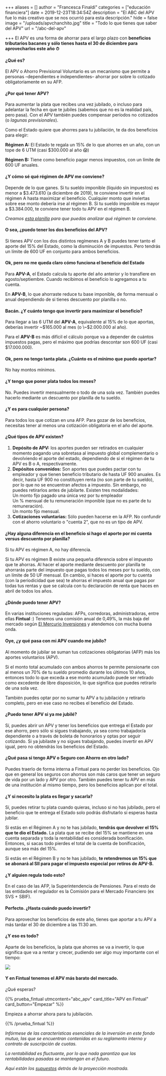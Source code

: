 +++
aliases = []
author = "Francesca Finaldi"
categories = ["educación financiera"]
date = 2019-12-23T18:34:54Z
description = "El ABC del APV fue lo más creativo que se nos ocurrió para esta descripción."
hide = false
image = "/uploads/apvchanchito.jpg"
title = "Todo lo que tienes que saber del APV"
url = "/abc-del-apv"

+++
El APV es una forma de ahorrar para el largo plazo con **beneficios tributarios bacanes y sólo tienes hasta el 30 de diciembre para aprovecharlos este año ⏱**

#### **¿Qué es?**

El APV o Ahorro Previsional Voluntario es un mecanismo que permite a personas –dependientes e independientes– ahorrar por sobre lo cotizado obligatoriamente en su AFP.

#### **¿Por qué tener APV?**

Para aumentar la plata que recibes una vez jubilado, o incluso para adelantar la fecha en que te jubiles (sabemos que no es la realidad país, pero pasa). Con el APV también puedes compensar períodos no cotizados (o _lagunas previsionales_).

Como el Estado quiere que ahorres para tu jubilación, te da dos beneficios para elegir:

**Régimen A:** El Estado te regala un 15% de lo que ahorres en un año, con un tope de 6 UTM (casi $300.000 al año 😱)

**Régimen B:** Tiene como beneficio pagar menos impuestos, con un límite de 600 UF anuales.

#### **¿Y cómo sé qué régimen de APV me conviene?**

Depende de lo que ganes. Si tu sueldo imponible (líquido sin impuestos) es menor a $3.473.610 (a diciembre de 2019), te conviene invertir en el régimen A hasta maximizar el beneficio. Cualquier monto que inviertas sobre ese monto debería irse al régimen B. Si tu sueldo imponible es mayor a $3.384.000, te conviene tener todo tu APV en el régimen B.

_Creamos_ [_esta planilla_](https://docs.google.com/spreadsheets/d/1jnpbeqiFwQ1qFFITIaMBAy0F3B9_MXm8MdDC8MQNDaA/copy) _para que puedas analizar qué régimen te conviene._

#### **O sea, ¿puedo tener los dos beneficios del APV?**

Si tienes APV con los dos distintos regímenes A y B puedes tener tanto el aporte del 15% del Estado, como la disminución de impuestos. Pero tendrás un límite de 600 UF en conjunto para ambos beneficios.

#### **Ok, pero no me queda claro cómo funciona el beneficio del Estado**

Para **APV-A**, el Estado calcula tu aporte del año anterior y lo transfiere en agosto/septiembre. Cuando recibimos el beneficio lo agregamos a tu cuenta.

En **APV-B**, lo que ahorraste reduce tu base imponible, de forma mensual o anual dependiendo de si tienes descuento por planilla o no.

#### **Bacán. ¿Y cuánto tengo que invertir para maximizar el beneficio?**

Para llegar a las 6 UTM del **APV-A**, equivalente al 15% de lo que aportas, deberías invertir \~$165.000 al mes (o \~$2.000.000 al año).

Para el **APV-B** es más difícil el cálculo porque va a depender de cuántos impuestos pagas, pero el máximo que podrías descontar son 600 UF (casi $17.000.000).

#### **Ok, pero no tengo tanta plata. ¿Cuánto es el mínimo que puedo aportar?**

No hay montos mínimos.

#### **​¿Y tengo que poner plata todos los meses?**

No. Puedes invertir mensualmente o todo de una sola vez. También puedes hacerlo mediante un descuento por planilla de tu sueldo.

#### **¿Y es para cualquier persona?**

Para todos los que cotizan en una AFP. Para gozar de los beneficios, necesitas tener al menos una cotización obligatoria en el año del aporte.

#### **¿Qué tipos de APV existen?**

1. **Depósito de APV:** los aportes pueden ser retirados en cualquier momento pagando una sobretasa al impuesto global complementario o devolviendo el aporte del estado, dependiendo de si el régimen de tu APV es B o A, respectivamente.
2. **Depósitos convenidos:** Son aportes que puedes pactar con tu empleador y que tienen beneficio tributario de hasta UF 900 anuales. Es decir, hasta UF 900 no constituyen renta (no son parte de tu sueldo), por lo que no se encuentran afectos a impuesto. Sin embargo, no puedes retirarlos antes de jubilarte. Existen tres modalidades:  
   Un monto fijo pagado una única vez por tu empleador  
   Un % mensual de tu remuneración imponible (que no es parte de tu remuneración).  
   Un monto fijo mensual.
3. **Cotizaciones voluntarias:** Sólo pueden hacerse en la AFP. No confundir con el ahorro voluntario o "cuenta 2", que no es un tipo de APV.

#### **¿Hay alguna diferencia en el beneficio si hago el aporte por mi cuenta versus descuento por planilla?**

Si tu APV es régimen A, no hay diferencia.

Si tu APV es régimen B existe una pequeña diferencia sobre el impuesto que te ahorras.
Al hacer el aporte mediante descuento por planilla te ahorrarás parte del impuesto que pagas todos los meses por tu sueldo, con un límite de 50 UF mensual. En cambio, si haces el aporte por tu cuenta (con la periodicidad que sea) te ahorras el impuesto anual que pagas por todas tus rentas y que se calcula con tu declaración de renta que haces en abril de todos los años.

#### **¿Dónde puedo tener APV?**

En varias instituciones reguladas: AFPs, corredoras, administradoras, entre ellas **Fintual** :)
Tenemos una comisión anual de 0,49%, la más baja del mercado según [El Mercurio Inversiones](http://www.elmercurio.com/Inversiones/Noticias/Analisis/2019/01/25/Nueva-serie-APV-de-fondos-mutuos-de-Fintual-es-la-mas-barata-del-mercado.aspx) y atendemos con mucha buena onda.

#### **Oye, ¿y qué pasa con mi APV cuando me jubilo?**

Al momento de jubilar se suman tus cotizaciones obligatorias (AFP) más los aportes voluntarios (APV).

Si el monto total acumulado con ambos ahorros te permite pensionarte con al menos un 70% de tu sueldo promedio durante los últimos 10 años, entonces todo lo que exceda a ese monto acumulado puede ser retirado como excedente de libre disposición, lo que significa que puedes retirarlo de una sola vez.

También puedes optar por no sumar tu APV a tu jubilación y retirarlo completo, pero en ese caso no recibes el beneficio del Estado.

#### **¿Puedo tener APV si ya me jubilé?**

Sí, puedes abrir un APV y tener los beneficios que entrega el Estado por ese ahorro, pero sólo si sigues trabajando, ya sea como trabajador/a dependiente o a través de boleta de honorarios y optas por seguir cotizando.
Si ya jubilaste y no sigues trabajando, puedes invertir en APV igual, pero no obtendrás los beneficios del Estado.

#### **¿Qué pasa si tengo APV o Seguro con Ahorro en otro lado?**

Puedes traerlo de forma interna a Fintual para no perder los beneficios. Ojo que en general los seguros con ahorros son más caros que tener un seguro de vida por un lado y APV por otro.
También puedes tener tu APV en más de una institución al mismo tiempo, pero los beneficios aplican por el total.

#### **¿Y si necesito la plata es llegar y sacarla?**

Sí, puedes retirar tu plata cuando quieras, incluso si no has jubilado, pero el beneficio que te entrega el Estado solo podrás disfrutarlo si esperas hasta jubilar.

Si estás en el Régimen A y no te has jubilado, **tendrás que devolver el 15% que te dio el Estado.** La plata que se recibe del 15% se mantiene en una cuenta separada y toda la rentabilidad es considerada bonificación. Entonces, si sacas todo pierdes el total de la cuenta de bonificación, aunque sea más del 15%.

Si estás en el Régimen B y no te has jubilado, **te retendremos un 15% que se abonará al SII para pagar el impuesto especial por retiros de APV-B.**

#### **¿Y alguien regula todo esto?**

En el caso de las AFP, la Superintendencia de Pensiones. Para el resto de las entidades el regulador es la Comisión para el Mercado Financiero (ex SVS + SBIF).

#### **Perfecto. ¿Hasta cuándo puedo invertir?**

Para aprovechar los beneficios de este año, tienes que aportar a tu APV a más tardar el 30 de diciembre a las 11:30 am.

#### **¿Y eso es todo?**

Aparte de los beneficios, la plata que ahorres se va a invertir, lo que significa que va a rentar y crecer, pudiendo ser algo muy importante con el tiempo:

![](/uploads/APVeneltiempo.png)

#### **Y en Fintual tenemos el APV más barato del mercado.**

¿Qué esperas?

{{% prueba_fintual
utmcontent="abc_apv"
card_title="APV en Fintual"
card_button="Empezar" %}}

Empieza a ahorrar ahora para tu jubilación.

{{% /prueba_fintual %}}

_Infórmese de las características esenciales de la inversión en este fondo mutuo, las que se encuentran contenidas en su reglamento interno y contrato de suscripción de cuotas._

_La rentabilidad es fluctuante, por lo que nada garantiza que las rentabilidades pasadas se mantengan en el futuro._

_Aquí están los_ [_supuestos_](https://edu.fintual.cl/simulaciones-mail-apv-octubre-2019/) _detrás de la proyección mostrada._